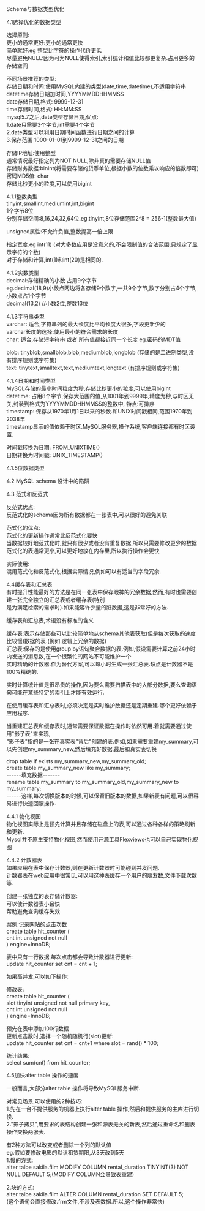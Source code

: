 
Schema与数据类型优化    


4.1选择优化的数据类型    
    
选择原则:    
更小的通常更好:更小的通常更快    
简单就好:eg 整型比字符的操作代价更低    
尽量避免NULL:因为可为NULL使得索引,索引统计和值比较都更复杂.占用更多的存储空间    


不同场景推荐的类型:    
存储日期和时间:使用MySQL内建的类型(date,time,datetime),不适用字符串    
datetime存储日期加时间,YYYYMMDDHHMMSS    
date存储日期,格式:  9999-12-31    
time存储时间,格式:  HH:MM:SS    
mysql5.7之后,date类型存储日期,优点:    
	1.date只需要3个字节,int需要4个字节    
	2.date类型可以利用日期时间函数进行日期之间的计算    
	3.保存范围 1000-01-01到9999-12-31之间的日期    
	
存储IP地址:使用整型    
通常情况最好指定列为NOT NULL,除非真的需要存储NULL值    
存储财务数据:binint(将需要存储的货币单位,根据小数的位数乘以响应的倍数即可)    
密码MD5值: char    
存储比秒更小的粒度,可以使用bigint    

4.1.1整数类型    
tinyint,smallint,mediumint,int,bigint    
1个字节8位    
分别存储空间:8,16,24,32,64位.eg.tinyint,8位存储范围2^8 = 256-1(整数最大值)    

unsigned属性:不允许负值,整数提高一倍上限    

指定宽度.eg int(11) (对大多数应用是没意义的,不会限制值的合法范围,只规定了显示字符的个数)    
对于存储和计算,int(1)和int(20)是相同的.    

4.1.2实数类型    
decimal:存储精确的小数  占用9个字节    
eg.decimal(18,9)小数点两边将各存储9个数字,一共9个字节,数字分别占4个字节,小数点占1个字节    
decimal(13,2)		//小数2位,整数13位    

4.1.3字符串类型    
varchar: 适合,字符串列的最大长度比平均长度大很多,字段更新少的    
	varchar长度的选择:使用最小的符合需求的长度    
char: 适合,存储短字符串 或者 所有值都接近同一个长度  eg.密码的MDT值    

blob: tinyblob,smallblob,blob,mediumblob,longblob  (存储的是二进制类型,没有排序规则或字符集)    
text: tinytext,smalltext,text,mediumtext,longtext  (有排序规则或字符集)    

4.1.4日期和时间类型    
MySQL存储的最小时间粒度为秒,存储比秒更小的粒度,可以使用bigint    
datetime: 占用8个字节,保存大范围的值,从1001年到9999年,精度为秒,与时区无关,封装到格式为YYYYMMDDHHMMSS的整数中, 特点:可排序    
timestamp: 保存从1970年1月1日以来的秒数.和UNIX时间戳相同,范围1970年到2038年    
timestamp显示的值依赖于时区.MySQL服务器,操作系统,客户端连接都有时区设置.    
    
时间戳转换为日期: FROM_UNIXTIME()    
日期转换为时间戳: UNIX_TIMESTAMP()    


4.1.5位数据类型    
    
4.2 MySQL schema 设计中的陷阱    
    
4.3 范式和反范式    

反范式优点:    
反范式化的schema因为所有数据都在一张表中,可以很好的避免关联    

范式化的优点:    
范式化的更新操作通常比反范式化要快    
当数据较好地范式化时,就只有很少或者没有重复数据,所以只需要修改更少的数据    
范式化的表通常更小,可以更好地放在内存里,所以执行操作会更快    

实际使用:    
混用范式化和反范式化,根据实际情况,例如可以有适当的字段冗余.    


4.4缓存表和汇总表    
有时提升性能最好的方法是在同一张表中保存眼神的冗余数据,然而,有时也需要创建一张完全独立的汇总表或者缓存表(特别    
是为满足检索的需求时).如果能容许少量的脏数据,这是非常好的方法.    

缓存表和汇总表,术语没有标准的含义    

缓存表:表示存储那些可以比较简单地从schema其他表获取(但是每次获取的速度比较慢)数据的表.(例如.逻辑上冗余的数据)    
汇总表:保存的是使用group by语句聚合数据的表.例如,假设需要计算之前24小时内发送的消息数,在一个很繁忙的网站不可能维护一个    
实时精确的计数器.作为替代方案,可以每小时生成一张汇总表.缺点是计数器不是100%精确的.    

实时计算统计值是很昂贵的操作,因为要么需要扫描表中的大部分数据,要么查询语句可能在某些特定的索引上才能有效运行.    

在使用缓存表和汇总表时,必须决定是实时维护数据还是定期重建.哪个更好依赖于应用程序.    

当重建汇总表和缓存表时,通常需要保证数据在操作时依然可用.着就需要通过使用"影子表"来实现,    
"影子表"指的是一张在真实表"背后"创建的表.例如,如果需要重建my_summary,可以先创建my_summary_new,然后填充好数据,最后和真实表切换    

drop table if exists my_summary_new,my_summary_old;    
create table my_summary_new like my_summary;    
------填充数据-------    
rename table my_summary to my_summary_old,my_summary_new to my_summary;    
------这样,每次切换版本的时候,可以保留旧版本的数据,如果新表有问题,可以很容易进行快速回滚操作.    

4.4.1 物化视图    
物化视图实际上是预先计算并且存储在磁盘上的表,可以通过各种各样的策略刷新和更新.    
Mysql并不原生支持物化视图,然而使用开源工具Flexviews也可以自己实现物化视图    

4.4.2 计数器表    
如果应用在表中保存计数器,则在更新计数器时可能碰到并发问题.    
计数器表在web应用中很常见,可以用这种表缓存一个用户的朋友数,文件下载次数等.    

创建一张独立的表存储计数器:    
可以使计数器表小且快    
帮助避免查询缓存失效    
    
案例:记录网站的点击次数    
create table hit_counter (    
 cnt int unsigned not null    
 ) engine=InnoDB;    
 
 表中只有一行数据,每次点击都会导致计数器进行更新:    
 update hit_counter set cnt = cnt + 1;    
 
 如果高并发,可以如下操作:    
 
 修改表:    
create table hit_counter (    
 slot tinyint unsigned not null primary key,    
 cnt int unsigned not null    
 ) engine=InnoDB;    

预先在表中添加100行数据    
更新点击数时,选择一个随机随机行(slot)更新:    
update hit_counter set cnt = cnt+1 where slot = rand() * 100;    

统计结果:    
select sum(cnt) from hit_counter;    



4.5加快alter table 操作的速度    

一般而言,大部分alter table 操作将导致MySQL服务中断.    

对常见场景,可以使用的2种技巧:    
1.先在一台不提供服务的机器上执行alter table 操作,然后和提供服务的主库进行切换.    
2."影子拷贝",用要求的表结构创建一张和源表无关的新表,然后通过重命名和删表操作交换两张表.    

有2种方法可以改变或者删除一个列的默认值    
eg.假如要修改电影的默认租赁期限,从3天改到5天    
1.慢的方式:    
alter talbe sakila.film MODIFY COLUMN rental_duration TINYINT(3) NOT NULL DEFAULT 5;(MODIFY COLUMN会导致表重建)    

2.块的方式:    
alter talbe sakila.film ALTER COLUMN rental_duration SET DEFAULT 5;    
(这个语句会直接修改.frm文件,不涉及表数据.所以,这个操作非常快)    










